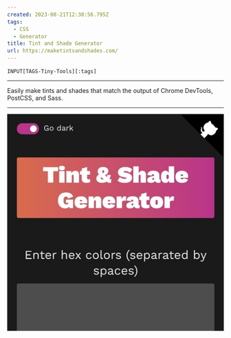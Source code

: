 ```yaml
---
created: 2023-08-21T12:38:56.795Z
tags: 
  - CSS
  - Generator
title: Tint and Shade Generator
url: https://maketintsandshades.com/
---
```

```meta-bind
INPUT[TAGS-Tiny-Tools][:tags]
```

___
Easily make tints and shades that match the output of Chrome DevTools, PostCSS, and Sass.
___

![](_attachments/tint-and-shade-generator.jpg)
